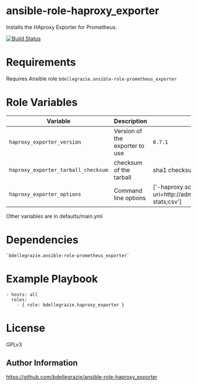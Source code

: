 # ansible-role-haproxy\_exporter

Installs the HAproxy Exporter for Prometheus.

[![Build Status](https://travis-ci.org/bdellegrazie/ansible-role-haproxy_exporter.svg?branch=master)](https://travis-ci.org/bdellegrazie/ansible-role-haproxy_exporter)

# Requirements

Requires Ansible role `bdellegrazie.ansible-role-prometheus_exporter`

# Role Variables

| Variable | Description | Default |
|----------|-------------|---------|
| `haproxy_exporter_version`| Version of the exporter to use | `0.7.1` |
| `haproxy_exporter_tarball_checksum` | checksum of the tarball | sha1 checksum of 0.7.1 tarball |
| `haproxy_exporter_options`| Command line options | ['-haproxy.scrape-uri=http://admin:admin@localhost:9101/haproxy?stats;csv'] |

Other variables are in defaults/main.yml

# Dependencies

    `bdellegrazie.ansible-role-prometheus_exporter`

# Example Playbook

    - hosts: all
      roles:
        - { role: bdellegrazie.haproxy_exporter }

# License

GPLv3

Author Information
------------------

https://github.com/bdellegrazie/ansible-role-haproxy_exporter
